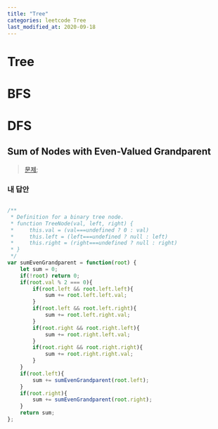 ```yaml
---
title: "Tree"
categories: leetcode Tree
last_modified_at: 2020-09-18
---
```


# Tree

# BFS

# DFS





## Sum of Nodes with Even-Valued Grandparent



> [문제](https://leetcode.com/problems/sum-of-nodes-with-even-valued-grandparent/);


### 내 답안

```javascript

/**
 * Definition for a binary tree node.
 * function TreeNode(val, left, right) {
 *     this.val = (val===undefined ? 0 : val)
 *     this.left = (left===undefined ? null : left)
 *     this.right = (right===undefined ? null : right)
 * }
 */
var sumEvenGrandparent = function(root) {
    let sum = 0;
    if(!root) return 0;
    if(root.val % 2 === 0){
        if(root.left && root.left.left){
            sum += root.left.left.val;
        }
        if(root.left && root.left.right){
            sum += root.left.right.val;
        }
        if(root.right && root.right.left){
            sum += root.right.left.val;
        }
        if(root.right && root.right.right){
            sum += root.right.right.val;
        }
    }
    if(root.left){
        sum += sumEvenGrandparent(root.left);
    }
    if(root.right){
        sum += sumEvenGrandparent(root.right);
    }
    return sum;
};

```